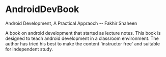 # AndroidDevBook
Android Development, A Practical Appraoch -- Fakhir Shaheen

A book on android development that started as lecture notes. This book is designed to teach android development in a classroom environment. The author has tried his best to make the content 'instructor free' and suitable for independent study.
